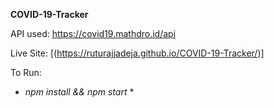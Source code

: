 **COVID-19-Tracker**

API used: https://covid19.mathdro.id/api

Live Site: [(https://ruturajjadeja.github.io/COVID-19-Tracker/)]

To Run:

* *npm install && npm start* *
